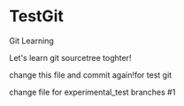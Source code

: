 # TestGit
Git Learning

Let's learn git sourcetree toghter!

change this file and commit again!for test git

change file for experimental_test branches #1


